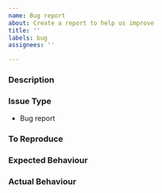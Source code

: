 ```yaml
---
name: Bug report
about: Create a report to help us improve
title: ''
labels: bug
assignees: ''

---
```


### Description ###
<!--- A clear and concise description of what the bug is. --->

### Issue Type ###
- Bug report

### To Reproduce ###
<!--- Steps to reproduce the behaviour: --->

### Expected Behaviour ###
<!--- A clear and concise description of what you expected to happen. --->

### Actual Behaviour ###
<!--- The detailed description of what happen, provide logs and eventually explain why this reasult is wrong. --->

